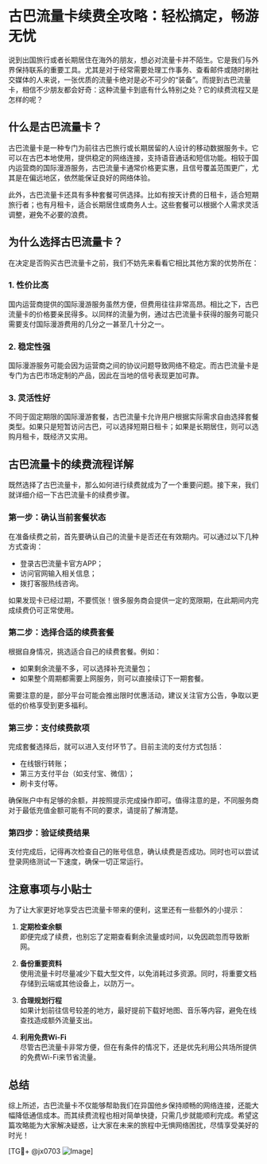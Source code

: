 # 古巴流量卡续费全攻略：轻松搞定，畅游无忧

说到出国旅行或者长期居住在海外的朋友，想必对流量卡并不陌生。它是我们与外界保持联系的重要工具。尤其是对于经常需要处理工作事务、查看邮件或随时刷社交媒体的人来说，一张优质的流量卡绝对是必不可少的“装备”。而提到古巴流量卡，相信不少朋友都会好奇：这种流量卡到底有什么特别之处？它的续费流程又是怎样的呢？

## 什么是古巴流量卡？

古巴流量卡是一种专门为前往古巴旅行或长期居留的人设计的移动数据服务卡。它可以在古巴本地使用，提供稳定的网络连接，支持语音通话和短信功能。相较于国内运营商的国际漫游服务，古巴流量卡通常价格更实惠，且信号覆盖范围更广，尤其是在偏远地区，依然能保证良好的网络体验。

此外，古巴流量卡还具有多种套餐可供选择。比如有按天计费的日租卡，适合短期旅行者；也有月租卡，适合长期居住或商务人士。这些套餐可以根据个人需求灵活调整，避免不必要的浪费。

## 为什么选择古巴流量卡？

在决定是否购买古巴流量卡之前，我们不妨先来看看它相比其他方案的优势所在：

### 1. **性价比高**
   国内运营商提供的国际漫游服务虽然方便，但费用往往非常高昂。相比之下，古巴流量卡的价格要亲民得多。以同样的流量为例，通过古巴流量卡获得的服务可能只需要支付国际漫游费用的几分之一甚至几十分之一。

### 2. **稳定性强**
   国际漫游服务可能会因为运营商之间的协议问题导致网络不稳定。而古巴流量卡是专门为古巴市场定制的产品，因此在当地的信号表现更加可靠。

### 3. **灵活性好**
   不同于固定期限的国际漫游套餐，古巴流量卡允许用户根据实际需求自由选择套餐类型。如果只是短暂访问古巴，可以选择短期日租卡；如果是长期居住，则可以选购月租卡，既经济又实用。

## 古巴流量卡的续费流程详解

既然选择了古巴流量卡，那么如何进行续费就成为了一个重要问题。接下来，我们就详细介绍一下古巴流量卡的续费步骤。

### 第一步：确认当前套餐状态
在准备续费之前，首先要确认自己的流量卡是否还在有效期内。可以通过以下几种方式查询：
   - 登录古巴流量卡官方APP；
   - 访问官网输入相关信息；
   - 拨打客服热线咨询。

如果发现卡已经过期，不要慌张！很多服务商会提供一定的宽限期，在此期间内完成续费仍可正常使用。

### 第二步：选择合适的续费套餐
根据自身情况，挑选适合自己的续费套餐。例如：
   - 如果剩余流量不多，可以选择补充流量包；
   - 如果整个周期都需要上网服务，则可以直接续订下一期套餐。

需要注意的是，部分平台可能会推出限时优惠活动，建议关注官方公告，争取以更低的价格享受到更多福利。

### 第三步：支付续费款项
完成套餐选择后，就可以进入支付环节了。目前主流的支付方式包括：
   - 在线银行转账；
   - 第三方支付平台（如支付宝、微信）；
   - 刷卡支付等。

确保账户中有足够的余额，并按照提示完成操作即可。值得注意的是，不同服务商对于最低充值金额可能有不同的要求，请提前了解清楚。

### 第四步：验证续费结果
支付完成后，记得再次检查自己的账号信息，确认续费是否成功。同时也可以尝试登录网络测试一下速度，确保一切正常运行。

## 注意事项与小贴士

为了让大家更好地享受古巴流量卡带来的便利，这里还有一些额外的小提示：

1. **定期检查余额**  
   即便完成了续费，也别忘了定期查看剩余流量或时间，以免因疏忽而导致断网。

2. **备份重要资料**  
   使用流量卡时尽量减少下载大型文件，以免消耗过多资源。同时，将重要文档存储到云端或其他设备上，以防万一。

3. **合理规划行程**  
   如果计划前往信号较差的地方，最好提前下载好地图、音乐等内容，避免在线查找造成额外流量支出。

4. **利用免费Wi-Fi**  
   尽管古巴流量卡非常方便，但在有条件的情况下，还是优先利用公共场所提供的免费Wi-Fi来节省流量。

## 总结

综上所述，古巴流量卡不仅能够帮助我们在异国他乡保持顺畅的网络连接，还能大幅降低通信成本。而其续费流程也相对简单快捷，只需几步就能顺利完成。希望这篇攻略能为大家解决疑惑，让大家在未来的旅程中无惧网络困扰，尽情享受美好的时光！

[TG💪+ @jx0703 ![Image](https://github.com/user-attachments/assets/dbca1d08-cadb-493c-b0ec-ad6f7a83f270)]